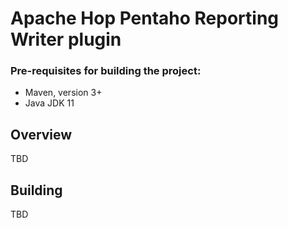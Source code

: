 # Apache Hop Pentaho Reporting Writer plugin

### Pre-requisites for building the project:
* Maven, version 3+
* Java JDK 11

## Overview

TBD

## Building

TBD

